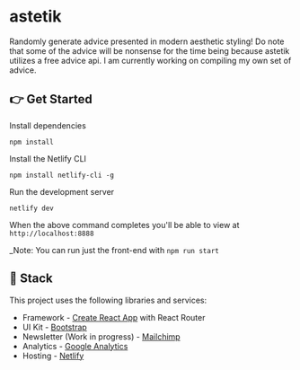# astetik
Randomly generate advice presented in modern aesthetic styling! Do note that some of the advice will be nonsense for the time being because astetik utilizes a free advice api. I am currently working on compiling my own set of advice.
## 👉 Get Started
Install dependencies
```
npm install
```
Install the Netlify CLI
```
npm install netlify-cli -g
```
Run the development server
```
netlify dev
```
When the above command completes you'll be able to view at `http://localhost:8888`

_Note: You can run just the front-end with `npm run start`

## 🥞 Stack
This project uses the following libraries and services:
- Framework - [Create React App](https://create-react-app.dev) with React Router
- UI Kit - [Bootstrap](https://react-bootstrap.github.io)
- Newsletter (Work in progress) - [Mailchimp](https://mailchimp.com)
- Analytics - [Google Analytics](https://googleanalytics.com)
- Hosting - [Netlify](https://netlify.com)
